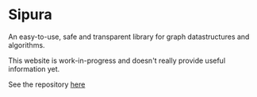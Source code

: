 # Sipura

An easy-to-use, safe and transparent library for graph datastructures and algorithms. 

This website is work-in-progress and doesn't really provide useful information yet.

See the repository [here](https://github.com/sipura/Sipura)
